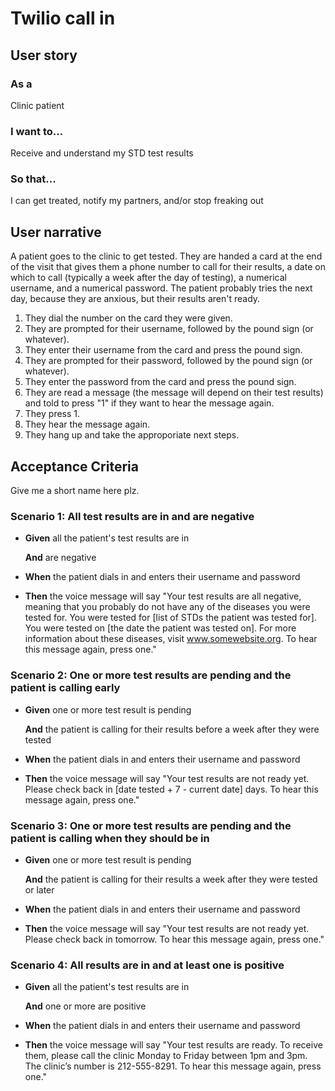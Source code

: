 
# Twilio call in

## User story

### As a
Clinic patient

### I want to...
Receive and understand my STD test results

### So that...
I can get treated, notify my partners, and/or stop freaking out

## User narrative
A patient goes to the clinic to get tested. They are handed a card at the end of the visit that gives them a phone number to call for their results, a date on which to call (typically a week after the day of testing), a numerical username, and a numerical password. The patient probably tries the next day, because they are anxious, but their results aren't ready. 

1. They dial the number on the card they were given.
1. They are prompted for their username, followed by the pound sign (or whatever). 
1. They enter their username from the card and press the pound sign.
1. They are prompted for their password, followed by the pound sign (or whatever). 
1. They enter the password from the card and press the pound sign.
1. They are read a message (the message will depend on their test results) and told to press "1" if they want to hear the message again.
1. They press 1.
1. They hear the message again.
1. They hang up and take the approporiate next steps.

## Acceptance Criteria

Give me a short name here plz.

### Scenario 1: All test results are in and are negative

+ **Given** all the patient's test results are in

  **And** are negative
+ **When** the patient dials in and enters their username and password
+ **Then** the voice message will say "Your test results are all negative, meaning that you probably do not have any of the diseases you were tested for. You were tested for [list of STDs the patient was tested for]. You were tested on [the date the patient was tested on]. For more information about these diseases, visit www.somewebsite.org. To hear this message again, press one."

### Scenario 2: One or more test results are pending and the patient is calling early

+ **Given** one or more test result is pending

  **And** the patient is calling for their results before a week after they were tested
+ **When** the patient dials in and enters their username and password
+ **Then** the voice message will say "Your test results are not ready yet. Please check back in [date tested + 7 - current date] days. To hear this message again, press one."

### Scenario 3: One or more test results are pending and the patient is calling when they should be in

+ **Given** one or more test result is pending

  **And** the patient is calling for their results a week after they were tested or later
+ **When** the patient dials in and enters their username and password
+ **Then** the voice message will say "Your test results are not ready yet. Please check back in tomorrow. To hear this message again, press one."

### Scenario 4: All results are in and at least one is positive

+ **Given** all the patient's test results are in

  **And** one or more are positive
+ **When** the patient dials in and enters their username and password
+ **Then** the voice message will say "Your test results are ready. To receive them, please call the clinic Monday to Friday between 1pm and 3pm. The clinic’s number is 212-555-8291. To hear this message again, press one."
